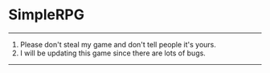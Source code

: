 # SimpleRPG

--------------------------------------------------------------------
1. Please don't steal my game and don't tell people it's yours.
2. I will be updating this game since there are lots of bugs.
--------------------------------------------------------------------

